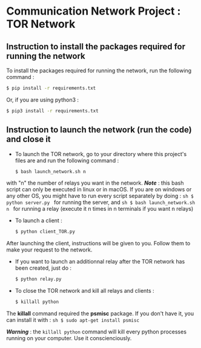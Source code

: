 # Communication Network Project : TOR Network

## Instruction to install the packages required for running the network

To install the packages required for running the network, run the following command : 
```sh
$ pip install -r requirements.txt
```
Or, if you are using python3 :
```sh
$ pip3 install -r requirements.txt
```

## Instruction to launch the network (run the code) and close it

- To launch the TOR network, go to your directory where this project's files are and run the following command : 
	```sh
	$ bash launch_network.sh n
	```
with "n" the number of relays you want in the network. 
***Note*** : this bash script can only be executed in linux or in macOS. If you are on windows or any other OS, you might have to run every script separately by doing : 
	```sh
	$ python server.py
	```
for running the server, and
	```sh
	$ bash launch_network.sh n
	```
for running a relay (execute it n times in n terminals if you want n relays)


- To launch a client : 

	```sh
	$ python client_TOR.py
	```
After launching the client, instructions will be given to you. Follow them to make your request to the network.

- If you want to launch an additionnal relay after the TOR network has been created, just do :
	```sh
	$ python relay.py
	```

- To close the TOR network and kill all relays and clients :
 	```sh
	$ killall python
	```

The **killall** command required the **psmisc** package. If you don't have it, you can install it with : 
 	```sh
	$ sudo apt-get install psmisc
	```

***Warning*** : the ```killall python``` command will kill every python processes running on your computer. Use it conscienciously. 


